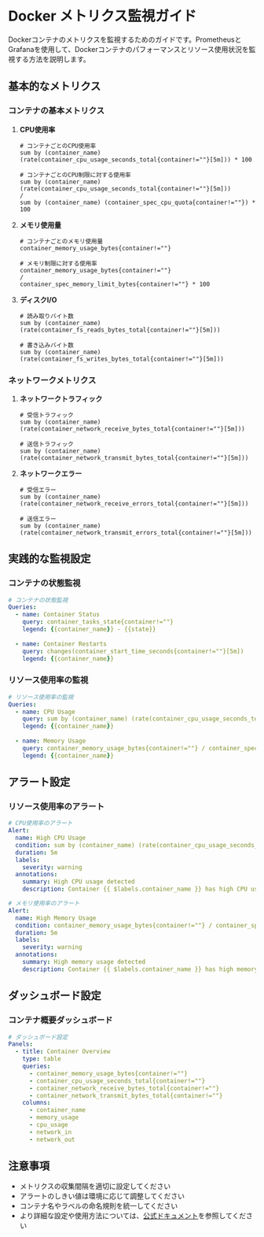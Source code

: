 # Docker メトリクス監視ガイド

Dockerコンテナのメトリクスを監視するためのガイドです。PrometheusとGrafanaを使用して、Dockerコンテナのパフォーマンスとリソース使用状況を監視する方法を説明します。

## 基本的なメトリクス

### コンテナの基本メトリクス

1. **CPU使用率**
   ```promql
   # コンテナごとのCPU使用率
   sum by (container_name) (rate(container_cpu_usage_seconds_total{container!=""}[5m])) * 100
   
   # コンテナごとのCPU制限に対する使用率
   sum by (container_name) (rate(container_cpu_usage_seconds_total{container!=""}[5m])) 
   / 
   sum by (container_name) (container_spec_cpu_quota{container!=""}) * 100
   ```

2. **メモリ使用量**
   ```promql
   # コンテナごとのメモリ使用量
   container_memory_usage_bytes{container!=""}
   
   # メモリ制限に対する使用率
   container_memory_usage_bytes{container!=""} 
   / 
   container_spec_memory_limit_bytes{container!=""} * 100
   ```

3. **ディスクI/O**
   ```promql
   # 読み取りバイト数
   sum by (container_name) (rate(container_fs_reads_bytes_total{container!=""}[5m]))
   
   # 書き込みバイト数
   sum by (container_name) (rate(container_fs_writes_bytes_total{container!=""}[5m]))
   ```

### ネットワークメトリクス

1. **ネットワークトラフィック**
   ```promql
   # 受信トラフィック
   sum by (container_name) (rate(container_network_receive_bytes_total{container!=""}[5m]))
   
   # 送信トラフィック
   sum by (container_name) (rate(container_network_transmit_bytes_total{container!=""}[5m]))
   ```

2. **ネットワークエラー**
   ```promql
   # 受信エラー
   sum by (container_name) (rate(container_network_receive_errors_total{container!=""}[5m]))
   
   # 送信エラー
   sum by (container_name) (rate(container_network_transmit_errors_total{container!=""}[5m]))
   ```

## 実践的な監視設定

### コンテナの状態監視

```yaml
# コンテナの状態監視
Queries:
  - name: Container Status
    query: container_tasks_state{container!=""}
    legend: {{container_name}} - {{state}}
    
  - name: Container Restarts
    query: changes(container_start_time_seconds{container!=""}[5m])
    legend: {{container_name}}
```

### リソース使用率の監視

```yaml
# リソース使用率の監視
Queries:
  - name: CPU Usage
    query: sum by (container_name) (rate(container_cpu_usage_seconds_total{container!=""}[5m])) * 100
    legend: {{container_name}}
    
  - name: Memory Usage
    query: container_memory_usage_bytes{container!=""} / container_spec_memory_limit_bytes{container!=""} * 100
    legend: {{container_name}}
```

## アラート設定

### リソース使用率のアラート

```yaml
# CPU使用率のアラート
Alert:
  name: High CPU Usage
  condition: sum by (container_name) (rate(container_cpu_usage_seconds_total{container!=""}[5m])) * 100 > 80
  duration: 5m
  labels:
    severity: warning
  annotations:
    summary: High CPU usage detected
    description: Container {{ $labels.container_name }} has high CPU usage

# メモリ使用率のアラート
Alert:
  name: High Memory Usage
  condition: container_memory_usage_bytes{container!=""} / container_spec_memory_limit_bytes{container!=""} * 100 > 85
  duration: 5m
  labels:
    severity: warning
  annotations:
    summary: High memory usage detected
    description: Container {{ $labels.container_name }} has high memory usage
```

## ダッシュボード設定

### コンテナ概要ダッシュボード

```yaml
# ダッシュボード設定
Panels:
  - title: Container Overview
    type: table
    queries:
      - container_memory_usage_bytes{container!=""}
      - container_cpu_usage_seconds_total{container!=""}
      - container_network_receive_bytes_total{container!=""}
      - container_network_transmit_bytes_total{container!=""}
    columns:
      - container_name
      - memory_usage
      - cpu_usage
      - network_in
      - network_out
```

## 注意事項

- メトリクスの収集間隔を適切に設定してください
- アラートのしきい値は環境に応じて調整してください
- コンテナ名やラベルの命名規則を統一してください
- より詳細な設定や使用方法については、[公式ドキュメント](https://prometheus.io/docs/guides/node-exporter/)を参照してください 
